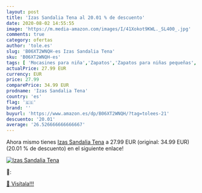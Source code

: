 ```yaml
---
layout: post
title: 'Izas Sandalia Tena al 20.01 % de descuento'
date: 2020-08-02 14:55:55
image: 'https://m.media-amazon.com/images/I/41Xokot9KWL._SL400_.jpg'
comments: true
category: ofertas
author: 'tole.es'
slug: 'B06XT2WNQH-es Izas Sandalia Tena'
sku: 'B06XT2WNQH-es'
tags: [ 'Mocasines para niña','Zapatos','Zapatos para niñas pequeñas','Zapatos y complementos','sandalia', ]
actualPrice: 27.99 EUR
currency: EUR
price: 27.99
comparePrice: 34.99 EUR
prodname: 'Izas Sandalia Tena'
country: 'es'
flag: '🇪🇸'
brand: ''
buyurl: 'https://www.amazon.es/dp/B06XT2WNQH/?tag=tolees-21'
descuento: '20.01'
average: '26.526666666666667'
---
```


Ahora mismo tienes [Izas Sandalia Tena](https://www.amazon.es/dp/B06XT2WNQH/?tag=tolees-21) a 27.99 EUR (original: 34.99 EUR) (20.01 %  de descuento) en el siguiente enlace!

[![Izas Sandalia Tena](https://m.media-amazon.com/images/I/41Xokot9KWL._SL400_.jpg)](https://www.amazon.es/dp/B06XT2WNQH/?tag=tolees-21)

🔎:


[🛒 Visítala!!!](https://www.amazon.es/dp/B06XT2WNQH/?tag=tolees-21)
